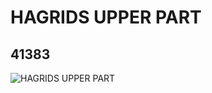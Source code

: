 # HAGRIDS UPPER PART
## 41383
![HAGRIDS UPPER PART](https://lc-www-live-s.legocdn.com/media/bricks/5/2/4224374.jpg)